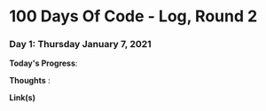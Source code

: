 # 100 Days Of Code - Log, Round 2

### Day 1: Thursday January 7, 2021

**Today's Progress**:

**Thoughts** : 

**Link(s)**






